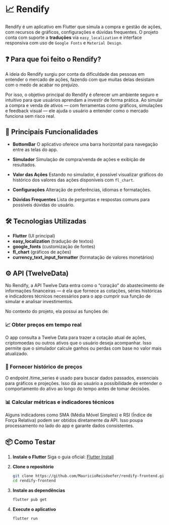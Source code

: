 # 📈 Rendify

Rendify é um aplicativo em Flutter que simula a compra e gestão de ações, com recursos de gráficos, configurações e dúvidas frequentes.
O projeto conta com suporte a **traduções** via `easy_localization` e interface responsiva com uso de `Google Fonts` e `Material Design`.

## ❓ Para que foi feito o Rendify?
A ideia do Rendify surgiu por conta da dificuldade das pessoas em entender o mercado de ações, fazendo com que muitas delas desistam com o medo de acabar no prejuízo.

Por isso, o objetivo principal do Rendify é oferecer um ambiente seguro e intuitivo para que usuários aprendam a investir de forma prática. Ao simular a compra e venda de ativos — com ferramentas como gráficos, simulações e feedback visual — ele ajuda o usuário a entender como o mercado funciona sem risco real.

## 🚀 Principais Funcionalidades

* **BottomBar**
  O aplicativo oferece uma barra horizontal para navegação entre as telas do app.

* **Simulador**
  Simulação de compra/venda de ações e exibição de resultados.

* **Valor das Ações**
  Estando no simulador, é possível visualizar gráficos do histórico dos valores das ações disponíveis com `fl_chart`.

* **Configurações**
  Alteração de preferências, idiomas e formatações.

* **Dúvidas Frequentes**
  Lista de perguntas e respostas comuns para possíveis dúvidas do usuário.


## 🛠️ Tecnologias Utilizadas

* **Flutter** (UI principal)
* **easy\_localization** (tradução de textos)
* **google\_fonts** (customização de fontes)
* **fl\_chart** (gráficos de ações)
* **currency\_text\_input\_formatter** (formatação de valores monetários)

## ⚙️ API (TwelveData)
No Rendify, a API Twelve Data entra como o “coração” do abastecimento de informações financeiras — é ela que fornece as cotações, séries históricas e indicadores técnicos necessários para o app cumprir sua função de simular e analisar investimentos.

No contexto do projeto, ela possui as funções de:

### 📈 Obter preços em tempo real

O app consulta a Twelve Data para trazer a cotação atual de ações, criptomoedas ou outros ativos que o usuário deseja acompanhar. Isso permite que o simulador calcule ganhos ou perdas com base no valor mais atualizado.

### 📜 Fornecer histórico de preços

O endpoint /time_series é usado para buscar dados passados, essenciais para gráficos e projeções. Isso dá ao usuário a possibilidade de entender o comportamento do ativo ao longo do tempo antes de tomar decisões.

### 📊 Calcular métricas e indicadores técnicos

Alguns indicadores como SMA (Média Móvel Simples) e RSI (Índice de Força Relativa) podem ser obtidos diretamente da API. Isso poupa processamento no lado do app e garante dados consistentes.

## 📦 Como Testar

1. **Instale o Flutter**
   Siga o guia oficial: [Flutter Install](https://flutter.dev/docs/get-started/install)

2. **Clone o repositório**

   ```bash
   git clone https://github.com/MauricioReisdoefer/rendify-frontend.git
   cd rendify-frontend
   ```

3. **Instale as dependências**

   ```bash
   flutter pub get
   ```

4. **Execute o aplicativo**

   ```bash
   flutter run
   ```
